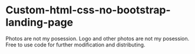 # Custom-html-css-no-bootstrap-landing-page
Photos are not my posession. 
Logo and other photos are not my posession. 
Free to use code for further modification and distributing.
